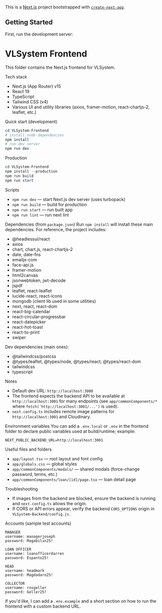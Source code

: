 This is a [Next.js](https://nextjs.org) project bootstrapped with [`create-next-app`](https://nextjs.org/docs/app/api-reference/cli/create-next-app).

## Getting Started

First, run the development server:
# VLSystem Frontend

This folder contains the Next.js frontend for VLSystem.

Tech stack
- Next.js (App Router) v15
- React 19
- TypeScript
- Tailwind CSS (v4)
- Various UI and utility libraries (axios, framer-motion, react-chartjs-2, leaflet, etc.)

Quick start (development)
```powershell
cd VLSystem-Frontend
# install node dependencies
npm install
# run dev server
npm run dev
```

Production
```powershell
cd VLSystem-Frontend
npm install --production
npm run build
npm run start
```

Scripts
- `npm run dev` — start Next.js dev server (uses turbopack)
- `npm run build` — build for production
- `npm run start` — run built app
- `npm run lint` — run next lint

Dependencies (from `package.json`)
Run `npm install` will install these main dependencies. For reference, the project includes:

- @headlessui/react
- axios
- chart, chart.js, react-chartjs-2
- date, date-fns
- emailjs-com
- face-api.js
- framer-motion
- html2canvas
- jsonwebtoken, jwt-decode
- jspdf
- leaflet, react-leaflet
- lucide-react, react-icons
- mongodb (client lib used in some utilities)
- next, react, react-dom
- react-big-calendar
- react-circular-progressbar
- react-datepicker
- react-hot-toast
- react-to-print
- swiper

Dev dependencies (main ones):

- @tailwindcss/postcss
- @types/leaflet, @types/node, @types/react, @types/react-dom
- tailwindcss
- typescript

Notes
- Default dev URL: `http://localhost:3000`
- The frontend expects the backend API to be available at `http://localhost:3001` for many endpoints (see `app/commonComponents/*` where `fetch('http://localhost:3001/...')` is used).
- `next.config.ts` includes remote image patterns for `http://localhost:3001` and Cloudinary.

Environment variables
You can add a `.env.local` or `.env` in the frontend folder to declare public variables used at build/runtime; example:

```
NEXT_PUBLIC_BACKEND_URL=http://localhost:3001
```

Useful files and folders
- `app/layout.tsx` — root layout and font config
- `app/globals.css` — global styles
- `app/commonComponents/modals/` — shared modals (force-change password, terms, etc.)
- `app/commonComponents/loan/[id]/page.tsx` — loan detail page

Troubleshooting
- If images from the backend are blocked, ensure the backend is running and `next.config.ts` allows the origin.
- If CORS or API errors appear, verify the backend `CORS_OPTIONS` origin in `VLSystem-Backend/config.js`.

Accounts (sample test accounts)

```
MANAGER
username: managerjoseph
password: Magabilin25!

LOAN OFFICER
username: loanofficerdarren
password: Espanto25!

HEAD
username: headmark
password: Magdadaro25!

COLLECTOR
username: rosgeller
password: Geller25!
```

If you'd like, I can add a `.env.example` and a short section on how to run the frontend with a custom backend URL.
